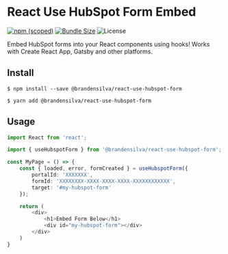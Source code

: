 # React Use HubSpot Form Embed

[![npm (scoped)](https://img.shields.io/npm/v/@brandensilva/react-use-hubspot-form?style=flat-square)](https://www.npmjs.com/package/@brandensilva/react-use-hubspot-form)
[![Bundle Size](https://img.shields.io/bundlephobia/min/@brandensilva/react-use-hubspot-form?style=flat-square)](https://bundlephobia.com/result?p=@brandensilva/react-use-hubspot-form)
![License](https://img.shields.io/npm/l/@brandensilva/react-use-hubspot-form?style=flat-square)

Embed HubSpot forms into your React components using hooks! Works with Create React App, Gatsby and other platforms.

## Install

```
$ npm install --save @brandensilva/react-use-hubspot-form
```

```
$ yarn add @brandensilva/react-use-hubspot-form
```

## Usage

```TypeScript
import React from 'react';

import { useHubspotForm } from '@brandensilva/react-use-hubspot-form';

const MyPage = () => {
    const { loaded, error, formCreated } = useHubspotForm({
        portalId: 'XXXXXXX',
        formId: 'XXXXXXXX-XXXX-XXXX-XXXX-XXXXXXXXXXXX',
        target: '#my-hubspot-form'
    });

    return (
        <div>
            <h1>Embed Form Below</h1>
            <div id="my-hubspot-form"></div>
        </div>
    )
}

```
